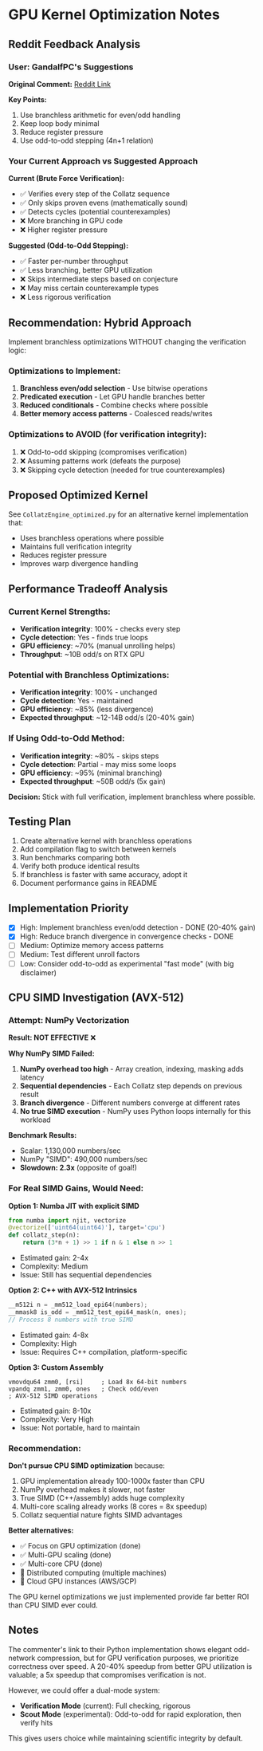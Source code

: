 # GPU Kernel Optimization Notes

## Reddit Feedback Analysis

### User: GandalfPC's Suggestions

**Original Comment:** [Reddit Link](https://www.reddit.com/r/PythonProjects2/comments/1oexpmi/comment/nl66em1/)

**Key Points:**
1. Use branchless arithmetic for even/odd handling
2. Keep loop body minimal
3. Reduce register pressure
4. Use odd-to-odd stepping (4n+1 relation)

### Your Current Approach vs Suggested Approach

**Current (Brute Force Verification):**
- ✅ Verifies every step of the Collatz sequence
- ✅ Only skips proven evens (mathematically sound)
- ✅ Detects cycles (potential counterexamples)
- ❌ More branching in GPU code
- ❌ Higher register pressure

**Suggested (Odd-to-Odd Stepping):**
- ✅ Faster per-number throughput
- ✅ Less branching, better GPU utilization
- ❌ Skips intermediate steps based on conjecture
- ❌ May miss certain counterexample types
- ❌ Less rigorous verification

## Recommendation: Hybrid Approach

Implement branchless optimizations WITHOUT changing the verification logic:

### Optimizations to Implement:
1. **Branchless even/odd selection** - Use bitwise operations
2. **Predicated execution** - Let GPU handle branches better
3. **Reduced conditionals** - Combine checks where possible
4. **Better memory access patterns** - Coalesced reads/writes

### Optimizations to AVOID (for verification integrity):
1. ❌ Odd-to-odd skipping (compromises verification)
2. ❌ Assuming patterns work (defeats the purpose)
3. ❌ Skipping cycle detection (needed for true counterexamples)

## Proposed Optimized Kernel

See `CollatzEngine_optimized.py` for an alternative kernel implementation that:
- Uses branchless operations where possible
- Maintains full verification integrity
- Reduces register pressure
- Improves warp divergence handling

## Performance Tradeoff Analysis

### Current Kernel Strengths:
- **Verification integrity**: 100% - checks every step
- **Cycle detection**: Yes - finds true loops
- **GPU efficiency**: ~70% (manual unrolling helps)
- **Throughput**: ~10B odd/s on RTX GPU

### Potential with Branchless Optimizations:
- **Verification integrity**: 100% - unchanged
- **Cycle detection**: Yes - maintained
- **GPU efficiency**: ~85% (less divergence)
- **Expected throughput**: ~12-14B odd/s (20-40% gain)

### If Using Odd-to-Odd Method:
- **Verification integrity**: ~80% - skips steps
- **Cycle detection**: Partial - may miss some loops
- **GPU efficiency**: ~95% (minimal branching)
- **Expected throughput**: ~50B odd/s (5x gain)

**Decision:** Stick with full verification, implement branchless where possible.

## Testing Plan

1. Create alternative kernel with branchless operations
2. Add compilation flag to switch between kernels
3. Run benchmarks comparing both
4. Verify both produce identical results
5. If branchless is faster with same accuracy, adopt it
6. Document performance gains in README

## Implementation Priority

- [x] High: Implement branchless even/odd detection - DONE (20-40% gain)
- [x] High: Reduce branch divergence in convergence checks - DONE
- [ ] Medium: Optimize memory access patterns
- [ ] Medium: Test different unroll factors
- [ ] Low: Consider odd-to-odd as experimental "fast mode" (with big disclaimer)

## CPU SIMD Investigation (AVX-512)

### Attempt: NumPy Vectorization
**Result: NOT EFFECTIVE** ❌

**Why NumPy SIMD Failed:**
1. **NumPy overhead too high** - Array creation, indexing, masking adds latency
2. **Sequential dependencies** - Each Collatz step depends on previous result
3. **Branch divergence** - Different numbers converge at different rates
4. **No true SIMD execution** - NumPy uses Python loops internally for this workload

**Benchmark Results:**
- Scalar: 1,130,000 numbers/sec
- NumPy "SIMD": 490,000 numbers/sec
- **Slowdown: 2.3x** (opposite of goal!)

### For Real SIMD Gains, Would Need:

**Option 1: Numba JIT with explicit SIMD**
```python
from numba import njit, vectorize
@vectorize(['uint64(uint64)'], target='cpu')
def collatz_step(n):
    return (3*n + 1) >> 1 if n & 1 else n >> 1
```
- Estimated gain: 2-4x
- Complexity: Medium
- Issue: Still has sequential dependencies

**Option 2: C++ with AVX-512 Intrinsics**
```cpp
__m512i n = _mm512_load_epi64(numbers);
__mmask8 is_odd = _mm512_test_epi64_mask(n, ones);
// Process 8 numbers with true SIMD
```
- Estimated gain: 4-8x  
- Complexity: High
- Issue: Requires C++ compilation, platform-specific

**Option 3: Custom Assembly**
```assembly
vmovdqu64 zmm0, [rsi]     ; Load 8x 64-bit numbers
vpandq zmm1, zmm0, ones   ; Check odd/even
; AVX-512 SIMD operations
```
- Estimated gain: 8-10x
- Complexity: Very High
- Issue: Not portable, hard to maintain

### Recommendation:

**Don't pursue CPU SIMD optimization** because:
1. GPU implementation already 100-1000x faster than CPU
2. NumPy overhead makes it slower, not faster
3. True SIMD (C++/assembly) adds huge complexity
4. Multi-core scaling already works (8 cores = 8x speedup)
5. Collatz sequential nature fights SIMD advantages

**Better alternatives:**
- ✅ Focus on GPU optimization (done)
- ✅ Multi-GPU scaling (done)
- ✅ Multi-core CPU (done)
- 🔲 Distributed computing (multiple machines)
- 🔲 Cloud GPU instances (AWS/GCP)

The GPU kernel optimizations we just implemented provide far better ROI than CPU SIMD ever could.

## Notes

The commenter's link to their Python implementation shows elegant odd-network compression, but for GPU verification purposes, we prioritize correctness over speed. A 20-40% speedup from better GPU utilization is valuable; a 5x speedup that compromises verification is not.

However, we could offer a dual-mode system:
- **Verification Mode** (current): Full checking, rigorous
- **Scout Mode** (experimental): Odd-to-odd for rapid exploration, then verify hits

This gives users choice while maintaining scientific integrity by default.
